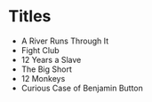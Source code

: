 # Titles

* A River Runs Through It
* Fight Club
* 12 Years a Slave
* The Big Short
* 12 Monkeys
* Curious Case of Benjamin Button
